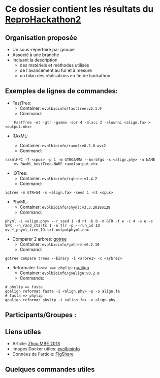 # Ce dossier contient les résultats du [ReproHackathon2](../docs/hackathon_2_programme.md)

## Organisation proposée

* Un sous-répertoire par groupe
* Associé à une branche
* Incluant la description
  * des matériels et méthodes utilisés
  * de l'avancement au fur et à mesure
  * un bilan des réalisations en fin de hackathon

## Exemples de lignes de commandes:

* FastTree:
  - Container: `evolbioinfo/fasttree:v2.1.9`
  - Command:
```
	FastTree -nt -gtr -gamma -spr 4 -mlacc 2 -slownni <align.fa> > <output.nhx>
```

* RAxML:

    - Container: `evolbioinfo/raxml:v8.2.0-avx2`
    - Command:    
```
raxmlHPC -T <cpus> -p 1 -m GTRGAMMA --no-bfgs -s <align.phy> -n NAME
	mv RAxML_bestTree.NAME raxmloutput.nhx
```

* IQTree:
    - Container: `evolbioinfo/iqtree:v1.4.2`
    - Command:
```
iqtree -m GTR+G4 -s <align.fa> -seed 1 -nt <cpus>
```

* PhyML:
    - Container: `evolbioinfo/phyml:v3.3.20180129`
    - Command:
```
phyml -i <align.phy> --r_seed 1 -d nt -b 0 -m GTR -f e -c 4 -a e -s SPR --n_rand_starts 1 -o tlr -p --run_id ID
mv *_phyml_tree_ID.txt outputphyml.nhx
```


* Comparer 2 arbres: [gotree](https://github.com/fredericlemoine/gotree)
    - Container: `evolbioinfo/gotree:v0.2.10`
    - Command:
```
gotree compare trees --binary -i <arbre1> -c <arbre2>
```

* Reformater `fasta <=> phylip`: [goalign](https://github.com/fredericlemoine/goalign)
    - Container: `evolbioinfo/goalign:v0.2.9`
    - Commands:
```
# phylip => fasta
goalign reformat fasta -i <align.phy> -p -o align.fa
# fasta => phylip
goalign reformat phylip -i <align.fa> -o align.phy
```

## Participants/Groupes :


## Liens utiles

* Article: [Zhou MBE 2018](https://academic.oup.com/mbe/article/35/2/486/4644721)
* Images Docker utiles: [evolbioinfo](https://hub.docker.com/r/evolbioinfo/)
* Données de l'article: [FigShare](https://figshare.com/projects/Evaluating_fast_maximum_likelihood-based_phylogenetic_programs_using_empirical_phylogenomic_data_sets/22040)

## Quelques commandes utiles
